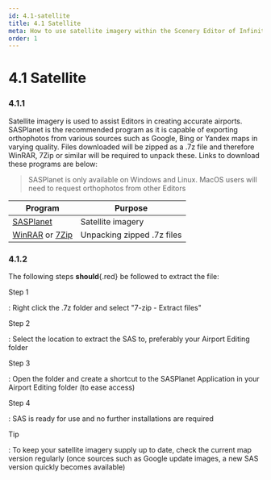 ```yaml
---
id: 4.1-satellite
title: 4.1 Satellite
meta: How to use satellite imagery within the Scenery Editor of Infinite Flight.
order: 1
---
```


# 4.1 Satellite



### 4.1.1

Satellite imagery is used to assist Editors in creating accurate airports. SASPlanet is the recommended program as it is capable of exporting orthophotos from various sources such as Google, Bing or Yandex maps in varying quality. Files downloaded will be zipped as a .7z file and therefore WinRAR, 7Zip or similar will be required to unpack these. Links to download these programs are below:



> SASPlanet is only available on Windows and Linux. MacOS users will need to request orthophotos from other Editors



| Program                                                      | Purpose                    |
| ------------------------------------------------------------ | -------------------------- |
| [SASPlanet](https://gisenglish.geojamal.com/2018/06/download-sas-planet-nightly-all.html) | Satellite imagery          |
| [WinRAR](https://www.win-rar.com/download.html?&L=0) or [7Zip](https://www.7-zip.org) | Unpacking zipped .7z files |



### 4.1.2

The following steps **should**{.red} be followed to extract the file:



Step 1

: Right click the .7z folder and select "7-zip - Extract files"



Step 2

: Select the location to extract the SAS to, preferably your Airport Editing folder



Step 3

: Open the folder and create a shortcut to the SASPlanet Application in your Airport Editing folder (to ease access)



Step 4

: SAS is ready for use and no further installations are required



Tip

: To keep your satellite imagery supply up to date, check the current map version regularly (once sources such as Google update images, a new SAS version quickly becomes available)
